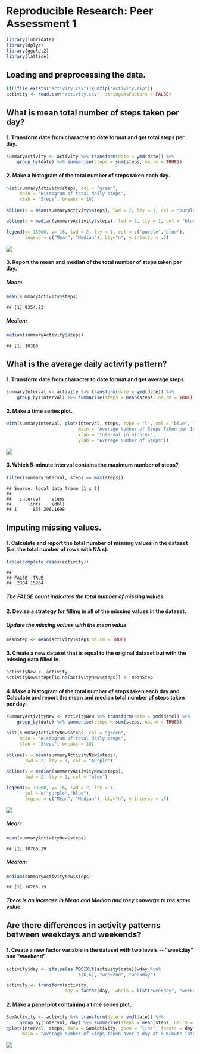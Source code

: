 # Reproducible Research: Peer Assessment 1



```r
library(lubridate)
library(dplyr)
library(ggplot2)
library(lattice)
```

## Loading and preprocessing the data.

```r
if(!file.exists("activity.csv")){unzip("activity.zip")}
activity <- read.csv("activity.csv", stringsAsFactors = FALSE)
```

## What is mean total number of steps taken per day?

#### 1. Transform date from character to date format and get total steps per day.

```r
summaryActivity <- activity %>% transform(date = ymd(date)) %>% 
    group_by(date) %>% summarise(steps = sum(steps, na.rm = TRUE))
```

#### 2. Make a histogram of the total number of steps taken each day. 


```r
hist(summaryActivity$steps, col = "green", 
     main = "Histogram of total daily steps",
     xlab = "Steps", breaks = 10)
     
abline(v = mean(summaryActivity$steps), lwd = 2, lty = 1, col = "purple")

abline(v = median(summaryActivity$steps), lwd = 2, lty = 1, col = "blue")

legend(x= 13000, y= 16, lwd = 2, lty = 1, col = c("purple","blue"), 
       legend = c("Mean", "Median"), bty="n", y.intersp = .5)
```

![](Figs/unnamed-chunk-4-1.png) 

#### 3. Report the mean and median of the total number of steps taken per day.

##### Mean:

```r
mean(summaryActivity$steps)
```

```
## [1] 9354.23
```

##### Median:

```r
median(summaryActivity$steps)
```

```
## [1] 10395
```

## What is the average daily activity pattern?

#### 1. Transform date from character to date format and get average steps.

```r
summaryInterval <- activity %>% transform(date = ymd(date)) %>% 
    group_by(interval) %>% summarise(steps = mean(steps, na.rm = TRUE))
```
    
    
#### 2. Make a time series plot.

```r
with(summaryInterval, plot(interval, steps, type = "l", col = "blue", lwd = 2,
                           main = "Average Number of Steps Taken per Interval",
                           xlab = "Interval in minutes",
                           ylab = "Average Number of Steps"))
```

![](Figs/unnamed-chunk-8-1.png) 
                           
                           
#### 3. Which 5-minute interval contains the maximum number of steps?


```r
filter(summaryInterval, steps == max(steps))
```

```
## Source: local data frame [1 x 2]
## 
##   interval    steps
##      (int)    (dbl)
## 1      835 206.1698
```

## Imputing missing values.

#### 1. Calculate and report the total number of missing values in the dataset (i.e. the total number of rows with  NA s).


```r
table(complete.cases(activity))
```

```
## 
## FALSE  TRUE 
##  2304 15264
```

##### The FALSE count indicates the total number of missing values.

#### 2. Devise a strategy for filling in all of the missing values in the dataset.

#####  Update the missing values with the mean value.

```r
meanStep <- mean(activity$steps,na.rm = TRUE)
```


#### 3. Create a new dataset that is equal to the original dataset but with the missing data filled in.


```r
activityNew <- activity
activityNew$steps[is.na(activityNew$steps)] <- meanStep
```

#### 4. Make a histogram of the total number of steps taken each day and Calculate and report the mean and median total number of steps taken per day.

```r
summaryActivityNew <- activityNew %>% transform(date = ymd(date)) %>% 
    group_by(date) %>% summarise(steps = sum(steps, na.rm = TRUE))

hist(summaryActivityNew$steps, col = "green", 
     main = "Histogram of total daily steps",
     xlab = "Steps", breaks = 10)
     
abline(v = mean(summaryActivityNew$steps), 
       lwd = 2, lty = 1, col = "purple")

abline(v = median(summaryActivityNew$steps), 
       lwd = 2, lty = 1, col = "blue")

legend(x= 13000, y= 16, lwd = 2, lty = 1, 
       col = c("purple","blue"), 
       legend = c("Mean", "Median"), bty="n", y.intersp = .5)
```

![](Figs/unnamed-chunk-13-1.png) 

##### Mean:

```r
mean(summaryActivityNew$steps)
```

```
## [1] 10766.19
```

##### Median:

```r
median(summaryActivityNew$steps)
```

```
## [1] 10766.19
```

##### There is an increase in Mean and Median and they converge to the same value.

## Are there differences in activity patterns between weekdays and weekends?

#### 1. Create a new factor variable in the dataset with two levels -- "weekday" and "weekend".


```r
activity$day <- ifelse(as.POSIXlt(activity$date)$wday %in% 
                           c(0,6), "weekend", "weekday")

activity <- transform(activity, 
                      day = factor(day, labels = list("weekday", "weekend")))
```

#### 2. Make a panel plot containing a time series plot. 


```r
SumActivity <- activity %>% transform(date = ymd(date)) %>% 
     group_by(interval, day) %>% summarise(steps = mean(steps, na.rm = TRUE))
qplot(interval, steps, data = SumActivity, geom = "line", facets = day~., 
      main = "Average Number of Steps taken over a day at 5-minute interval")
```

![](Figs/unnamed-chunk-17-1.png) 
